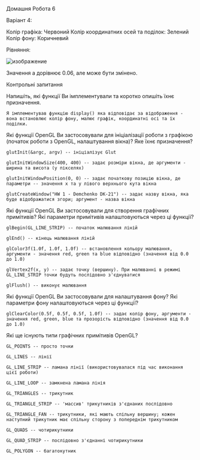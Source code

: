 Домашня Робота 6

Варіант 4:

Колір графіка: Червоний
Колір координатних осей та поділок: Зелений
Колір фону: Коричневий

Рівняння:

![изображение](https://github.com/sgubar/2023/assets/114906131/3d466767-8eb0-4ba7-882e-2903f9374b36)


Значення а дорівнює 0.06, але може бути змінено.

Контрольні запитання

   Напишіть, які функції Ви імплементували та коротко опишіть їхнє призначення.

    Я імплементував функцію display() яка відповідає за відображення - вона встановлює колір фону, малює графік, координатні осі та їх поділки.

   Які функції OpenGL Ви застосовували для ініціалізації роботи з графікою (початок роботи з OpenGL, налаштування вікна)? Яке їхнє призначення?

    glutInit(&argc, argv) -- ініціалізує Glut

    glutInitWindowSize(400, 400) -- задає розміри вікна, де аргументи - ширина та висота (у пікселях)

    glutInitWindowPosition(0, 0) -- задає початкову позицію вікна, де параметри -- значення x та y лівого верхнього кута вікна

    glutCreateWindow("HW 1 - Demchenko DK-21") -- задає назву вікна, яка буде відображатися згори; аргумент - назва вікна

   Які функції OpenGL Ви застосовували для створення графічних примітивів? Які параметри примітивів налаштовуються через ці функції?

    glBegin(GL_LINE_STRIP) -- початок малювання ліній

    glEnd() -- кінець малювання ліній

    glColor3f(1.0f, 1.0f, 1.0f) -- встановлення кольору малювання, аргументи - значення red, green та blue відповідно (значення від 0.0 до 1.0)

    glVertex2f(x, y) -- задає точку (вершину). При малюванні в режимі GL_LINE_STRIP точки будуть послідовно з'єднуватися

    glFlush() -- виконує малювання

   Які функції OpenGL Ви застосовували для налаштування фону? Які параметри фону налаштовуються через ці функції?

    glClearColor(0.5f, 0.5f, 0.5f, 1.0f) -- задає колір фону, аргументи - значення red, green, blue та прозорість відповідно (значення від 0.0 до 1.0)

   Які ще існують типи графічних примітивів OpenGL?

    GL_POINTS -- просто точки

    GL_LINES -- лінії

    GL_LINE_STRIP -- ламана лінії (використовувалася під час виконання цієї роботи)

    GL_LINE_LOOP -- замкнена ламана лінія

    GL_TRIANGLES -- трикутник

    GL_TRIANGLE_STRIP -- 'массив' трикутників з'єднаних послідовно

    GL_TRIANGLE_FAN -- трикутники, які мають спільну вершину; кожен наступний трикутник має спільну сторону з попереднім трикутником

    GL_QUADS -- чотирикутники

    GL_QUAD_STRIP -- послідовно з'єднанні чотирикутники

    GL_POLYGON -- багатокутник

